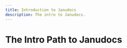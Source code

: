 ```yaml
---
title: Introduction to Janudocs
description: The intro to Janudocs.
---
```


# The Intro Path to Janudocs
